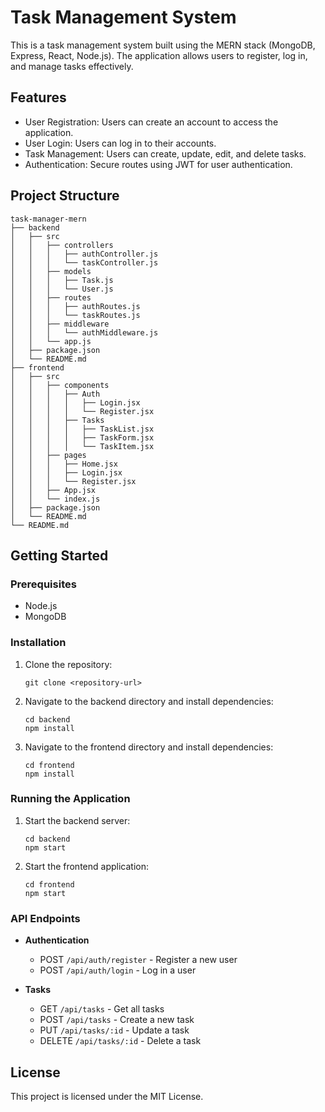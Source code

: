 # Task Management System

This is a task management system built using the MERN stack (MongoDB, Express, React, Node.js). The application allows users to register, log in, and manage tasks effectively.

## Features

- User Registration: Users can create an account to access the application.
- User Login: Users can log in to their accounts.
- Task Management: Users can create, update, edit, and delete tasks.
- Authentication: Secure routes using JWT for user authentication.

## Project Structure

```
task-manager-mern
├── backend
│   ├── src
│   │   ├── controllers
│   │   │   ├── authController.js
│   │   │   └── taskController.js
│   │   ├── models
│   │   │   ├── Task.js
│   │   │   └── User.js
│   │   ├── routes
│   │   │   ├── authRoutes.js
│   │   │   └── taskRoutes.js
│   │   ├── middleware
│   │   │   └── authMiddleware.js
│   │   └── app.js
│   ├── package.json
│   └── README.md
├── frontend
│   ├── src
│   │   ├── components
│   │   │   ├── Auth
│   │   │   │   ├── Login.jsx
│   │   │   │   └── Register.jsx
│   │   │   ├── Tasks
│   │   │   │   ├── TaskList.jsx
│   │   │   │   ├── TaskForm.jsx
│   │   │   │   └── TaskItem.jsx
│   │   ├── pages
│   │   │   ├── Home.jsx
│   │   │   ├── Login.jsx
│   │   │   └── Register.jsx
│   │   ├── App.jsx
│   │   └── index.js
│   ├── package.json
│   └── README.md
└── README.md
```

## Getting Started

### Prerequisites

- Node.js
- MongoDB

### Installation

1. Clone the repository:
   ```
   git clone <repository-url>
   ```

2. Navigate to the backend directory and install dependencies:
   ```
   cd backend
   npm install
   ```

3. Navigate to the frontend directory and install dependencies:
   ```
   cd frontend
   npm install
   ```

### Running the Application

1. Start the backend server:
   ```
   cd backend
   npm start
   ```

2. Start the frontend application:
   ```
   cd frontend
   npm start
   ```

### API Endpoints

- **Authentication**
  - POST `/api/auth/register` - Register a new user
  - POST `/api/auth/login` - Log in a user

- **Tasks**
  - GET `/api/tasks` - Get all tasks
  - POST `/api/tasks` - Create a new task
  - PUT `/api/tasks/:id` - Update a task
  - DELETE `/api/tasks/:id` - Delete a task

## License

This project is licensed under the MIT License.
